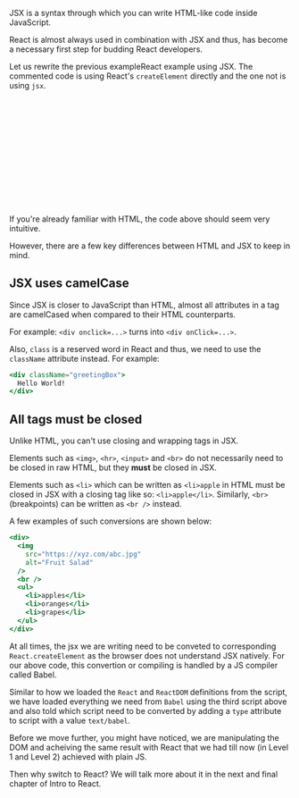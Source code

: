 JSX is a syntax through which you can write HTML-like code inside JavaScript.

React is almost always used in combination with JSX and thus, has become a necessary first step for budding React developers.

Let us rewrite the previous exampleReact example using JSX.
The commented code is using React's `createElement` directly and the one not is using `jsx`.

<codeblock language="javascript" type="lesson">
<code>
<panel language="html">
<div id="root">
</div>
<!-- React -->
<script crossorigin src="https://unpkg.com/react@18/umd/react.development.js"></script>
<!-- React DOM -->
<script crossorigin src="https://unpkg.com/react-dom@18/umd/react-dom.development.js"></script>
<!-- Babel -->
<script src="https://unpkg.com/@babel/standalone@7.8.3/babel.js"></script>
<script type="text/babel">
  const root = document.querySelector("#root");

  // using React createElement
  /*
  const mainHeading = React.createElement('h1', {
    id: "main-heading",
    className: "heading",
    children: "We are from BB Academy"
  }); 
  */

  // using jsx
  const mainHeading = <h1>We are from BB Academy</h1>

  const ReactRoot = ReactDOM.createRoot(root);
  ReactRoot.render(mainHeading);
</script>

</panel>

</code>
</codeblock>

If you're already familiar with HTML, the code above should seem very intuitive.

However, there are a few key differences between HTML and JSX to keep in mind.

## JSX uses camelCase

Since JSX is closer to JavaScript than HTML, almost all attributes in a tag are camelCased when compared to their HTML counterparts.

For example:  `<div onclick=...>` turns into `<div onClick=...>`.

Also, `class` is a reserved word in React and thus, we need to use the `className` attribute instead. For example:

```jsx
<div className="greetingBox">
  Hello World!
</div>
```

## All tags must be closed

Unlike HTML, you can't use closing and wrapping tags in JSX.

Elements such as `<img>`, `<hr>`, `<input>` and `<br>` do not necessarily need to be closed in raw HTML, but they **must** be closed in JSX.

Elements such as `<li>` which can be written as `<li>apple` in HTML must be closed in JSX with a closing tag like so:  `<li>apple</li>`.
Similarly, `<br>` (breakpoints) can be written as `<br />` instead.

A few examples of such conversions are shown below:

```jsx
<div>
  <img
    src="https://xyz.com/abc.jpg"
    alt="Fruit Salad"
  />
  <br />
  <ul>
    <li>apples</li>
    <li>oranges</li>
    <li>grapes</li>
  </ul>
</div>
```
At all times, the jsx we are writing need to be conveted to corresponding `React.createElement` as the browser does not understand JSX natively. For our above code, this convertion or compiling is handled by a JS compiler called Babel.

Similar to how we loaded the `React` and `ReactDOM` definitions from the script, we have loaded everything we need from `Babel` using the third script above and also told which script need to be converted by adding a `type` attribute to script with a value `text/babel`. 

Before we move further, you might have noticed, we are manipulating the DOM and acheiving the same result with React that we had till now (in Level 1 and Level 2) achieved with plain JS.

Then why switch to React? We will talk more about it in the next and final chapter of Intro to React.